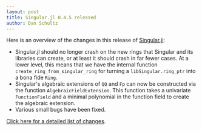```yaml
---
layout: post
title: Singular.jl 0.4.5 released
author: Dan Schultz   
---
```

Here is an overview of the changes in this release of [Singular.jl](https://github.com/oscar-system/Singular.jl):

- Singular.jl should no longer crash on the new rings that Singular and its
libraries can create, or at least it should crash in far fewer cases. At a lower
level, this means that we have the internal function `create_ring_from_singular_ring`
for turning a `libSingular.ring_ptr` into a bona fide `Ring`.
- Singular's algebraic extensions of `QQ` and `Fp` can now be constructed via the
function `AlgebraicFieldExtension`. This function takes a univariate `FunctionField`
and a minimal polynomial in the function field to create the algebraic extension.
- Various small bugs have been fixed.

[Click here for a detailed list of changes](https://github.com/oscar-system/Singular.jl/releases/tag/v0.4.5).
